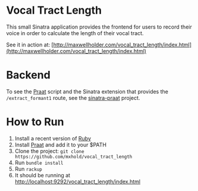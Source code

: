 # Vocal Tract Length

This small Sinatra application provides the frontend for users to record their
voice in order to calculate the length of their vocal tract.

See it in action at:
[http://maxwellholder.com/vocal_tract_length/index.html](http://maxwellholder.com/vocal_tract_length/index.html)

# Backend

To see the [Praat](http://praat.org) script and the Sinatra extension that provides the
`/extract_formant1` route, see the
[sinatra-praat](https://github.com/mxhold/sinatra-praat) project.

# How to Run

1. Install a recent version of [Ruby](https://ruby-lang.org)
2. Install [Praat](http://praat.org) and add it to your $PATH
3. Clone the project: `git clone https://github.com/mxhold/vocal_tract_length`
4. Run `bundle install`
5. Run `rackup`
6. It should be running at
   [http://localhost:9292/vocal_tract_length/index.html](http://localhost:9292/vocal_tract_length/index.html)

